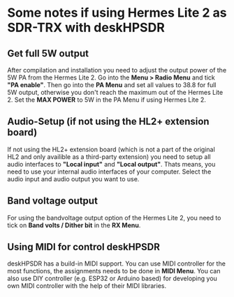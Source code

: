 # Some notes if using Hermes Lite 2 as SDR-TRX with deskHPSDR #

## Get full 5W output ##

After compilation and installation you need to adjust the output power of the 5W PA from the Hermes Lite 2. Go into the **Menu > Radio Menu** and tick **"PA enable"**. Then go into the **PA Menu** and set all values to 38.8 for full 5W output, otherwise you don't reach the maximum out of the Hermes Lite 2. Set the **MAX POWER** to 5W in the PA Menu if using Hermes Lite 2.

## Audio-Setup (if not using the HL2+ extension board) ##

If not using the HL2+ extension board (which is not a part of the original HL2 and only availible as a third-party extension) you need to setup all audio interfaces to **"Local input"** and **"Local output"**. Thats means, you need to use your internal audio interfaces of your computer. Select the audio input and audio output you want to use.

## Band voltage output ##

For using the bandvoltage output option of the Hermes Lite 2, you need to tick on **Band volts / Dither bit** in the **RX Menu**.

## Using MIDI for control deskHPSDR ##

deskHPSDR has a build-in MIDI support. You can use MIDI controller for the most functions, the assignments needs to be done in **MIDI Menu**. You can also use DIY controller (e.g. ESP32 or Arduino based) for developing you own MIDI controller with the help of their MIDI libraries.
